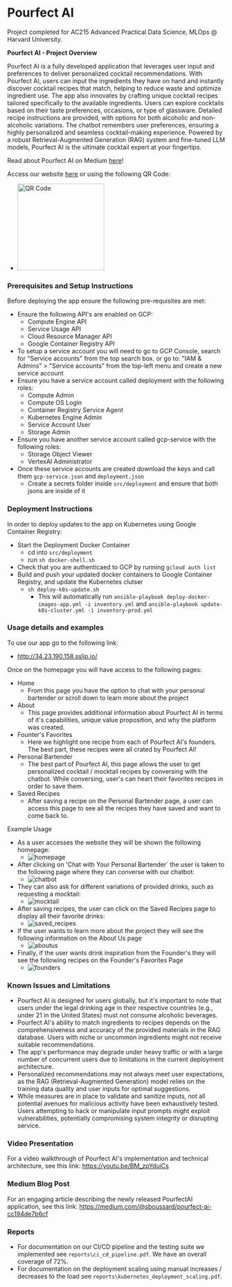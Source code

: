 # Pourfect AI

Project completed for AC215 Advanced Practical Data Science, MLOps @ Harvard University.

**Pourfect AI - Project Overview**

Pourfect AI is a fully developed application that leverages user input and preferences to deliver personalized cocktail recommendations. With Pourfect AI, users can input the ingredients they have on hand and instantly discover cocktail recipes that match, helping to reduce waste and optimize ingredient use. The app also innovates by crafting unique cocktail recipes tailored specifically to the available ingredients. Users can explore cocktails based on their taste preferences, occasions, or type of glassware. Detailed recipe instructions are provided, with options for both alcoholic and non-alcoholic variations. The chatbot remembers user preferences, ensuring a highly personalized and seamless cocktail-making experience. Powered by a robust Retrieval-Augmented Generation (RAG) system and fine-tuned LLM models, Pourfect AI is the ultimate cocktail expert at your fingertips.

Read about Pourfect AI on Medium [here](https://medium.com/@sboussard/pourfect-ai-cc194de7b6cf)! 

Access our website [here](http://34.23.190.158.sslip.io/) or using the following QR Code:
* <img src="images/pourfect_qr.png" alt="QR Code" width="200">

### Prerequisites and Setup Instructions ###
Before deploying the app ensure the following pre-requisites are met:
* Ensure the following API's are enabled on GCP:
  *   Compute Engine API
  *   Service Usage API
  *   Cloud Resource Manager API
  *   Google Container Registry API
* To setup a service account you will need to go to GCP Console, search for "Service accounts" from the top search box. or go to: "IAM & Admins" > "Service accounts" from the top-left menu and create a new service account
* Ensure you have a service account called deployment with the following roles:
  *   Compute Admin
  *   Compute OS Login
  *   Container Registry Service Agent
  *   Kubernetes Engine Admin
  *   Service Account User
  *   Storage Admin
* Ensure you have another service account called gcp-service with the following roles: 
  *   Storage Object Viewer
  *   VertexAI Administrator
* Once these service accounts are created download the keys and call them `gcp-service.json` and `deployment.json`
  *  Create a secrets folder inside `src/deployment` and ensure that both jsons are inside of it


### Deployment Instructions ###
In order to deploy updates to the app on Kubernetes using Google Container Registry:
* Start the Deployment Docker Container
  * cd into `src/deployment`
  * run `sh docker-shell.sh`
* Check that you are authenticaed to GCP by running `gcloud auth list`
* Build and push your updated docker  containers to Google Container Registry, and update the Kubernetes clutser
  * `sh deploy-k8s-update.sh`
    * This will automatically run `ansible-playbook deploy-docker-images-app.yml -i inventory.yml` and `ansible-playbook update-k8s-cluster.yml -i inventory-prod.yml`


### Usage details and examples ###
To use our app go to the following link:
  * http://34.23.190.158.sslip.io/

Once on the homepage you will have access to the following pages:
* Home
  * From this page you have the option to chat with your personal bartender or scroll down to learn more about the project 
* About
  * This page provides additional information about Pourfect AI in terms of it's capabilities, unique value proposition, and why the platform was created. 
* Founter's Favorites
  * Here we highlight one recipe from each of Pourfect AI's founders. The best part, these recipes were all crated by Pourfect AI! 
* Personal Bartender
  * The best part of Pourfect AI, this page allows the user to get personalized cocktail / mocktail recipes by conversing with the chatbot. While conversing, user's can heart their favorites recipes in order to save them. 
* Saved Recipes
  * After saving a recipe on the Personal Bartender page, a user can access this page to see all the recipes they have saved and want to come back to. 

Example Usage
* As a user accesses the website they will be shown the following homepage:
  * ![homepage](images/homepage.png)
* After clicking on 'Chat with Your Personal Bartender` the user is taken to the following page where they can converse with our chatbot:
  * ![chatbot](images/chatbot.png)
* They can also ask for different variations of provided drinks, such as requesting a mocktail:
  * ![mocktail](images/mocktail.png)
* After saving recipes, the user can click on the Saved Recipes page to display all their favorite drinks:
  * ![saved_recipes](images/saved_recipes.png)
* If the user wants to learn more about the project they will see the following information on the About Us page
  * ![aboutus](images/aboutus.png)
* Finally, if the user wants drink inspiration from the Founder's they will see the following recipes on the Founder's Favorites Page
  * ![founders](images/founders.png)

### Known Issues and Limitations ###
* Pourfect AI is designed for users globally, but it's important to note that users under the legal drinking age in their respective countries (e.g., under 21 in the United States) must not consume alcoholic beverages.
* Pourfect AI's ability to match ingredients to recipes depends on the comprehensiveness and accuracy of the provided materials in the RAG database. Users with niche or uncommon ingredients might not receive suitable recommendations.
* The app's performance may degrade under heavy traffic or with a large number of concurrent users due to limitations in the current deployment architecture.
* Personalized recommendations may not always meet user expectations, as the RAG (Retrieval-Augmented Generation) model relies on the training data quality and user inputs for optimal suggestions.
* While measures are in place to validate and sanitize inputs, not all potential avenues for malicious activity have been exhaustively tested. Users attempting to hack or manipulate input prompts might exploit vulnerabilities, potentially compromising system integrity or disrupting service.

### Video Presentation
For a video walkthrough of Pourfect AI's implementation and technical architecture, see this link: https://youtu.be/BM_zpYduiCs

### Medium Blog Post
For an engaging article describing the newly released PourfectAI application, see this link: https://medium.com/@sboussard/pourfect-ai-cc194de7b6cf


### Reports
* For documentation on our CI/CD pipeline and the testing suite we implemented see `reports\ci_cd_pipeline.pdf`. We have an overall coverage of 72%. 
* For documentation on the deployment scaling using manual increases / decreases to the load see `reports\kubernetes_deployment_scaling.pdf`. 
